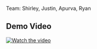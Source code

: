 Team: Shirley, Justin, Apurva, Ryan

## Demo Video
[![Watch the video](https://img.youtube.com/vi/sgZ22oWQy88/maxresdefault.jpg)](https://youtu.be/sgZ22oWQy88?si=iarhLYLdtss7-w_B)





